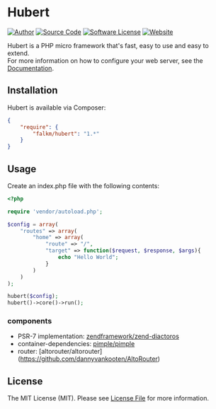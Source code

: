 Hubert
======

[![Author](https://img.shields.io/badge/author-falkm-blue.svg?style=flat-square)](https://falk-m.de)
[![Source Code](http://img.shields.io/badge/source-falkmueller/hubert-blue.svg?style=flat-square)](https://github.com/falkmueller/hubert)
[![Software License](https://img.shields.io/badge/license-MIT-brightgreen.svg?style=flat-square)](LICENSE)
[![Website](https://img.shields.io/website-hubertphp.com-hubertphp.com/http/shields.io.svg)](http://hubertphp.com)

Hubert is a PHP micro framework that's fast, easy to use and easy to extend.    
For more information on how to configure your web server, see the [Documentation](http://hubertphp.com/).

## Installation

Hubert is available via Composer:

```json
{
    "require": {
        "falkm/hubert": "1.*"
    }
}
```

## Usage

Create an index.php file with the following contents:

```php
<?php

require 'vendor/autoload.php';

$config = array(
    "routes" => array(
        "home" => array(
            "route" => "/", 
            "target" => function($request, $response, $args){
                echo "Hello World";
            }
        )
    )
);

hubert($config);
hubert()->core()->run();
```

### components

- PSR-7 implementation: [zendframework/zend-diactoros](https://zendframework.github.io/zend-diactoros/)
- container-dependencies: [pimple/pimple](http://pimple.sensiolabs.org/)
- router: [altorouter/altorouter] (https://github.com/dannyvankooten/AltoRouter)

## License

The MIT License (MIT). Please see [License File](https://github.com/falkmueller/hubert/blob/master/LICENSE) for more information.